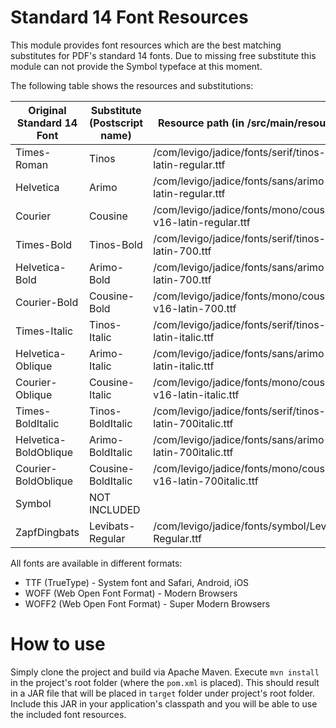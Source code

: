 # Standard 14 Font Resources

This module provides font resources which are the best matching substitutes for PDF's standard 14 fonts. Due to missing free substitute this module can not provide the Symbol typeface at this moment.

The following table shows the resources and substitutions:

| Original Standard 14 Font  | Substitute (Postscript name)      | Resource path (in /src/main/resources)               |
| -------------------------- | --------------------------------  | ---------------------------------------------------- |
| Times-Roman                | Tinos                             | /com/levigo/jadice/fonts/serif/tinos-v15-latin-regular.ttf     |
| Helvetica                  | Arimo                             | /com/levigo/jadice/fonts/sans/arimo-v16-latin-regular.ttf      |
| Courier                    | Cousine                           | /com/levigo/jadice/fonts/mono/cousine-v16-latin-regular.ttf    |
| Times-Bold                 | Tinos-Bold                        | /com/levigo/jadice/fonts/serif/tinos-v15-latin-700.ttf         |
| Helvetica-Bold             | Arimo-Bold                        | /com/levigo/jadice/fonts/sans/arimo-v16-latin-700.ttf          |
| Courier-Bold               | Cousine-Bold                      | /com/levigo/jadice/fonts/mono/cousine-v16-latin-700.ttf        |
| Times-Italic               | Tinos-Italic                      | /com/levigo/jadice/fonts/serif/tinos-v15-latin-italic.ttf      |
| Helvetica-Oblique          | Arimo-Italic                      | /com/levigo/jadice/fonts/sans/arimo-v16-latin-italic.ttf       |
| Courier-Oblique            | Cousine-Italic                    | /com/levigo/jadice/fonts/mono/cousine-v16-latin-italic.ttf     |
| Times-BoldItalic           | Tinos-BoldItalic                  | /com/levigo/jadice/fonts/serif/tinos-v15-latin-700italic.ttf   |
| Helvetica-BoldOblique      | Arimo-BoldItalic                  | /com/levigo/jadice/fonts/sans/arimo-v16-latin-700italic.ttf    |
| Courier-BoldOblique        | Cousine-BoldItalic                | /com/levigo/jadice/fonts/mono/cousine-v16-latin-700italic.ttf  |
| Symbol                     | NOT INCLUDED                      |                                                                |
| ZapfDingbats               | Levibats-Regular                  | /com/levigo/jadice/fonts/symbol/Levibats-Regular.ttf           |


All fonts are available in different formats:
* TTF (TrueType) - System font and Safari, Android, iOS
* WOFF (Web Open Font Format) - Modern Browsers
* WOFF2 (Web Open Font Format) - Super Modern Browsers

# How to use

Simply clone the project and build via Apache Maven. Execute `mvn install` in the project's root folder (where the `pom.xml` is placed). This should result in a JAR file that will be placed in `target` folder under project's root folder. Include this JAR in your application's classpath and you will be able to use the included font resources.
